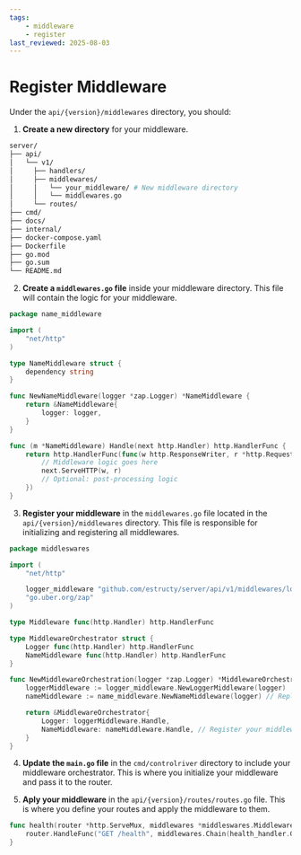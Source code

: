 ```yaml
---
tags:
    - middleware
    - register
last_reviewed: 2025-08-03
---
```


# Register Middleware

Under the `api/{version}/middlewares` directory, you should:

1. **Create a new directory** for your middleware. 
```bash
server/
├── api/                  
│   └── v1/
│     ├── handlers/ 
│     ├── middlewares/    
│     │   └── your_middleware/ # New middleware directory
│     │   └── middlewares.go
│     └── routes/
├── cmd/
├── docs/              
├── internal/              
├── docker-compose.yaml 
├── Dockerfile
├── go.mod
├── go.sum
└── README.md
```

2. **Create a `middlewares.go` file** inside your middleware directory. This file will contain the logic for your middleware.
```go
package name_middleware

import (
	"net/http"
)

type NameMiddleware struct {
    dependency string
}

func NewNameMiddleware(logger *zap.Logger) *NameMiddleware {
	return &NameMiddleware{
		logger: logger,
	}
}

func (m *NameMiddleware) Handle(next http.Handler) http.HandlerFunc {
	return http.HandlerFunc(func(w http.ResponseWriter, r *http.Request) {
        // Middleware logic goes here
		next.ServeHTTP(w, r)
        // Optional: post-processing logic
	})
}
```

3. **Register your middleware** in the `middlewares.go` file located in the `api/{version}/middlewares` directory. This file is responsible for initializing and registering all middlewares.
```go 
package middleswares

import (
	"net/http"

	logger_middleware "github.com/estructy/server/api/v1/middlewares/logger"
	"go.uber.org/zap"
)

type Middleware func(http.Handler) http.HandlerFunc

type MiddlewareOrchestrator struct {
	Logger func(http.Handler) http.HandlerFunc
    NameMiddleware func(http.Handler) http.HandlerFunc
}

func NewMiddlewareOrchestration(logger *zap.Logger) *MiddlewareOrchestrator {
	loggerMiddleware := logger_middleware.NewLoggerMiddleware(logger)
    nameMiddleware := name_middleware.NewNameMiddleware(logger) // Replace with your middleware

	return &MiddlewareOrchestrator{
		Logger: loggerMiddleware.Handle,
        NameMiddleware: nameMiddleware.Handle, // Register your middleware here
	}
}

```

4. **Update the `main.go` file** in the `cmd/controlriver` directory to include your middleware orchestrator. This is where you initialize your middleware and pass it to the router.

5. **Aply your middleware** in the `api/{version}/routes/routes.go` file. This is where you define your routes and apply the middleware to them.
```go
func health(router *http.ServeMux, middlewares *middleswares.MiddlewareOrchestrator) {
	router.HandleFunc("GET /health", middlewares.Chain(health_handler.GetHealth, middlewares.Logger, middlewares.NameMiddleware)) // Replace with your middleware
}
```

